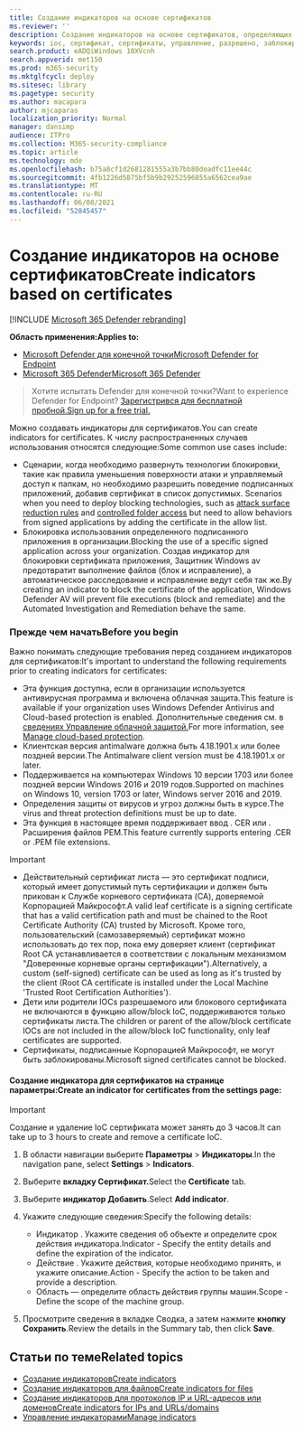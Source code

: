 ```yaml
---
title: Создание индикаторов на основе сертификатов
ms.reviewer: ''
description: Создание индикаторов на основе сертификатов, определяющих обнаружение, предотвращение и исключение сущностями.
keywords: ioc, сертификат, сертификаты, управление, разрешено, заблокировано, блок, чистый, вредоносный, файл, IP-адрес, URL-адрес, домен
search.product: eADQiWindows 10XVcnh
search.appverid: met150
ms.prod: m365-security
ms.mktglfcycl: deploy
ms.sitesec: library
ms.pagetype: security
ms.author: macapara
author: mjcaparas
localization_priority: Normal
manager: dansimp
audience: ITPro
ms.collection: M365-security-compliance
ms.topic: article
ms.technology: mde
ms.openlocfilehash: b75a8cf1d2681281555a3b7bb80deadfc11ee44c
ms.sourcegitcommit: 4fb1226d5875bf5b9b29252596855a6562cea9ae
ms.translationtype: MT
ms.contentlocale: ru-RU
ms.lasthandoff: 06/08/2021
ms.locfileid: "52845457"
---
```

# <a name="create-indicators-based-on-certificates"></a><span data-ttu-id="6fd4e-104">Создание индикаторов на основе сертификатов</span><span class="sxs-lookup"><span data-stu-id="6fd4e-104">Create indicators based on certificates</span></span>

[!INCLUDE [Microsoft 365 Defender rebranding](../../includes/microsoft-defender.md)]


<span data-ttu-id="6fd4e-105">**Область применения:**</span><span class="sxs-lookup"><span data-stu-id="6fd4e-105">**Applies to:**</span></span>
- [<span data-ttu-id="6fd4e-106">Microsoft Defender для конечной точки</span><span class="sxs-lookup"><span data-stu-id="6fd4e-106">Microsoft Defender for Endpoint</span></span>](https://go.microsoft.com/fwlink/p/?linkid=2154037)
- [<span data-ttu-id="6fd4e-107">Microsoft 365 Defender</span><span class="sxs-lookup"><span data-stu-id="6fd4e-107">Microsoft 365 Defender</span></span>](https://go.microsoft.com/fwlink/?linkid=2118804)


><span data-ttu-id="6fd4e-108">Хотите испытать Defender для конечной точки?</span><span class="sxs-lookup"><span data-stu-id="6fd4e-108">Want to experience Defender for Endpoint?</span></span> [<span data-ttu-id="6fd4e-109">Зарегистрився для бесплатной пробной.</span><span class="sxs-lookup"><span data-stu-id="6fd4e-109">Sign up for a free trial.</span></span>](https://www.microsoft.com/en-us/WindowsForBusiness/windows-atp?ocid=docs-wdatp-automationexclusionlist-abovefoldlink)

<span data-ttu-id="6fd4e-110">Можно создавать индикаторы для сертификатов.</span><span class="sxs-lookup"><span data-stu-id="6fd4e-110">You can create indicators for certificates.</span></span> <span data-ttu-id="6fd4e-111">К числу распространенных случаев использования относятся следующие:</span><span class="sxs-lookup"><span data-stu-id="6fd4e-111">Some common use cases include:</span></span>

- <span data-ttu-id="6fd4e-112">Сценарии, когда необходимо развернуть технологии блокировки, такие [](controlled-folders.md) как правила уменьшения поверхности атаки и управляемый доступ к папкам, но необходимо разрешить поведение подписанных приложений, добавив сертификат в список допустимых. [](attack-surface-reduction.md)</span><span class="sxs-lookup"><span data-stu-id="6fd4e-112">Scenarios when you need to deploy blocking technologies, such as [attack surface reduction rules](attack-surface-reduction.md) and [controlled folder access](controlled-folders.md) but need to allow behaviors from signed applications by adding the certificate in the allow list.</span></span>
- <span data-ttu-id="6fd4e-113">Блокировка использования определенного подписанного приложения в организации.</span><span class="sxs-lookup"><span data-stu-id="6fd4e-113">Blocking the use of a specific signed application across your organization.</span></span> <span data-ttu-id="6fd4e-114">Создав индикатор для блокировки сертификата приложения, Защитник Windows av предотвратит выполнение файлов (блок и исправление), а автоматическое расследование и исправление ведут себя так же.</span><span class="sxs-lookup"><span data-stu-id="6fd4e-114">By creating an indicator to block the certificate of the application, Windows Defender AV will prevent file executions (block and remediate) and the Automated Investigation and Remediation behave the same.</span></span>


### <a name="before-you-begin"></a><span data-ttu-id="6fd4e-115">Прежде чем начать</span><span class="sxs-lookup"><span data-stu-id="6fd4e-115">Before you begin</span></span>

<span data-ttu-id="6fd4e-116">Важно понимать следующие требования перед созданием индикаторов для сертификатов:</span><span class="sxs-lookup"><span data-stu-id="6fd4e-116">It's important to understand the following requirements prior to creating indicators for certificates:</span></span>

- <span data-ttu-id="6fd4e-117">Эта функция доступна, если в организации используется антивирусная программа и включена облачная защита.</span><span class="sxs-lookup"><span data-stu-id="6fd4e-117">This feature is available if your organization uses Windows Defender Antivirus and Cloud-based protection is enabled.</span></span> <span data-ttu-id="6fd4e-118">Дополнительные сведения см. в [сведениях Управление облачной защитой.](/windows/security/threat-protection/microsoft-defender-antivirus/deploy-manage-report-microsoft-defender-antivirus)</span><span class="sxs-lookup"><span data-stu-id="6fd4e-118">For more information, see [Manage cloud-based protection](/windows/security/threat-protection/microsoft-defender-antivirus/deploy-manage-report-microsoft-defender-antivirus).</span></span>
- <span data-ttu-id="6fd4e-119">Клиентская версия antimalware должна быть 4.18.1901.x или более поздней версии.</span><span class="sxs-lookup"><span data-stu-id="6fd4e-119">The Antimalware client version must be  4.18.1901.x or later.</span></span>
- <span data-ttu-id="6fd4e-120">Поддерживается на компьютерах Windows 10 версии 1703 или более поздней версии Windows 2016 и 2019 годов.</span><span class="sxs-lookup"><span data-stu-id="6fd4e-120">Supported on machines on Windows 10, version 1703 or later, Windows server 2016 and 2019.</span></span>
- <span data-ttu-id="6fd4e-121">Определения защиты от вирусов и угроз должны быть в курсе.</span><span class="sxs-lookup"><span data-stu-id="6fd4e-121">The virus and threat protection definitions must be up to date.</span></span>
- <span data-ttu-id="6fd4e-122">Эта функция в настоящее время поддерживает ввод . CER или . Расширения файлов PEM.</span><span class="sxs-lookup"><span data-stu-id="6fd4e-122">This feature currently supports entering .CER or .PEM file extensions.</span></span>

>[!IMPORTANT]
> - <span data-ttu-id="6fd4e-123">Действительный сертификат листа — это сертификат подписи, который имеет допустимый путь сертификации и должен быть прикован к Службе корневого сертификата (CA), доверяемой Корпорацией Майкрософт.</span><span class="sxs-lookup"><span data-stu-id="6fd4e-123">A valid leaf certificate is a signing certificate that has a valid certification path and must be chained to the Root Certificate Authority (CA) trusted by Microsoft.</span></span>  <span data-ttu-id="6fd4e-124">Кроме того, пользовательский (самозаверяемый) сертификат можно использовать до тех пор, пока ему доверяет клиент (сертификат Root CA устанавливается в соответствии с локальным механизмом "Доверенные корневые органы сертификации").</span><span class="sxs-lookup"><span data-stu-id="6fd4e-124">Alternatively, a custom (self-signed) certificate can be used as long as it's trusted by the client (Root CA certificate is installed under the Local Machine 'Trusted Root Certification Authorities').</span></span>
>- <span data-ttu-id="6fd4e-125">Дети или родители IOCs разрешаемого или блокового сертификата не включаются в функцию allow/block IoC, поддерживаются только сертификаты листа.</span><span class="sxs-lookup"><span data-stu-id="6fd4e-125">The children or parent of the allow/block certificate IOCs are not included in the allow/block IoC functionality, only leaf certificates are supported.</span></span>
>- <span data-ttu-id="6fd4e-126">Сертификаты, подписанные Корпорацией Майкрософт, не могут быть заблокированы.</span><span class="sxs-lookup"><span data-stu-id="6fd4e-126">Microsoft signed certificates cannot be blocked.</span></span>

#### <a name="create-an-indicator-for-certificates-from-the-settings-page"></a><span data-ttu-id="6fd4e-127">Создание индикатора для сертификатов на странице параметры:</span><span class="sxs-lookup"><span data-stu-id="6fd4e-127">Create an indicator for certificates from the settings page:</span></span>

>[!IMPORTANT]
> <span data-ttu-id="6fd4e-128">Создание и удаление IoC сертификата может занять до 3 часов.</span><span class="sxs-lookup"><span data-stu-id="6fd4e-128">It can take up to 3 hours to create and remove a certificate IoC.</span></span>

1. <span data-ttu-id="6fd4e-129">В области навигации выберите **Параметры**  >  **Индикаторы**.</span><span class="sxs-lookup"><span data-stu-id="6fd4e-129">In the navigation pane, select **Settings** > **Indicators**.</span></span>  

2. <span data-ttu-id="6fd4e-130">Выберите **вкладку Сертификат.**</span><span class="sxs-lookup"><span data-stu-id="6fd4e-130">Select the **Certificate** tab.</span></span>

3. <span data-ttu-id="6fd4e-131">Выберите **индикатор Добавить**.</span><span class="sxs-lookup"><span data-stu-id="6fd4e-131">Select **Add indicator**.</span></span>

4. <span data-ttu-id="6fd4e-132">Укажите следующие сведения:</span><span class="sxs-lookup"><span data-stu-id="6fd4e-132">Specify the following details:</span></span>
   - <span data-ttu-id="6fd4e-133">Индикатор . Укажите сведения об объекте и определите срок действия индикатора.</span><span class="sxs-lookup"><span data-stu-id="6fd4e-133">Indicator - Specify the entity details and define the expiration of the indicator.</span></span>
   - <span data-ttu-id="6fd4e-134">Действие . Укажите действия, которые необходимо принять, и укажите описание.</span><span class="sxs-lookup"><span data-stu-id="6fd4e-134">Action - Specify the action to be taken and provide a description.</span></span>
   - <span data-ttu-id="6fd4e-135">Область — определите область действия группы машин.</span><span class="sxs-lookup"><span data-stu-id="6fd4e-135">Scope - Define the scope of the machine group.</span></span>

5. <span data-ttu-id="6fd4e-136">Просмотрите сведения в вкладке Сводка, а затем нажмите **кнопку Сохранить**.</span><span class="sxs-lookup"><span data-stu-id="6fd4e-136">Review the details in the Summary tab, then click **Save**.</span></span>

## <a name="related-topics"></a><span data-ttu-id="6fd4e-137">Статьи по теме</span><span class="sxs-lookup"><span data-stu-id="6fd4e-137">Related topics</span></span>
- [<span data-ttu-id="6fd4e-138">Создание индикаторов</span><span class="sxs-lookup"><span data-stu-id="6fd4e-138">Create indicators</span></span>](manage-indicators.md)
- [<span data-ttu-id="6fd4e-139">Создание индикаторов для файлов</span><span class="sxs-lookup"><span data-stu-id="6fd4e-139">Create indicators for files</span></span>](indicator-file.md)
- [<span data-ttu-id="6fd4e-140">Создание индикаторов для протоколов IP и URL-адресов или доменов</span><span class="sxs-lookup"><span data-stu-id="6fd4e-140">Create indicators for IPs and URLs/domains</span></span>](indicator-ip-domain.md)
- [<span data-ttu-id="6fd4e-141">Управление индикаторами</span><span class="sxs-lookup"><span data-stu-id="6fd4e-141">Manage indicators</span></span>](indicator-manage.md)
